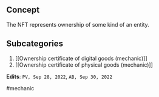 ## Concept
The NFT represents ownership of some kind of an entity.

## Subcategories
1. [[Ownership certificate of digital goods (mechanic)]]
2. [[Ownership certificate of physical goods (mechanic)]]

**Edits**: `PV, Sep 28, 2022`, `AB, Sep 30, 2022`

#mechanic